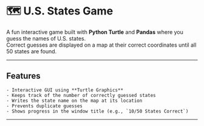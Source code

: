 # 🗺️ U.S. States Game

A fun interactive game built with **Python Turtle** and **Pandas** where you guess the names of U.S. states.  
Correct guesses are displayed on a map at their correct coordinates until all 50 states are found.

---

## Features
    - Interactive GUI using **Turtle Graphics**
    - Keeps track of the number of correctly guessed states
    - Writes the state name on the map at its location
    - Prevents duplicate guesses
    - Shows progress in the window title (e.g., `10/50 States Correct`)

---